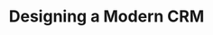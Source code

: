 ---
layout: event
title: Designing a Modern CRM
event: ProductTank London
eventurl: http://www.producttank.com/
slidesurl: http://www.slideshare.net/tylertate/tyler-tate-designing-a-modern-crm-product-tank-london
---